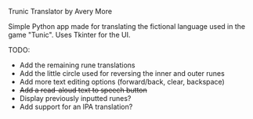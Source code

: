 Trunic Translator by Avery More

Simple Python app made for translating the fictional language
used in the game "Tunic". Uses Tkinter for the UI.

TODO:

- Add the remaining rune translations
- Add the little circle used for reversing the inner and outer runes
- Add more text editing options (forward/back, clear, backspace)
- ~~Add a read-aloud text to speech button~~
- Display previously inputted runes?
- Add support for an IPA translation?